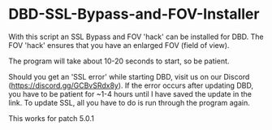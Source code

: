 # DBD-SSL-Bypass-and-FOV-Installer
With this script an SSL Bypass and FOV 'hack' can be installed for DBD.
The FOV 'hack' ensures that you have an enlarged FOV (field of view).

The program will take about 10-20 seconds to start, so be patient.

Should you get an 'SSL error' while starting DBD, visit us on our Discord (https://discord.gg/GCBvSRdx8y).
If the error occurs after updating DBD, you have to be patient for ~1-4 hours until I have saved the update in the link.
To update SSL, all you have to do is run through the program again.

This works for patch 5.0.1
